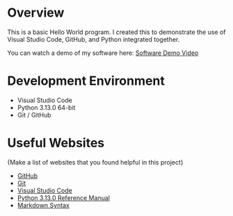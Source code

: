 # Overview

This is a basic Hello World program. I created this to demonstrate the use of Visual Studio Code, GitHub, and Python integrated together.

You can watch a demo of my software here: [Software Demo Video](https://youtu.be/a2MHIq_m9ps)

# Development Environment

* Visual Studio Code
* Python 3.13.0 64-bit
* Git / GitHub


# Useful Websites

{Make a list of websites that you found helpful in this project}
* [GitHub](https://github.com/)
* [Git](https://git-scm.com/downloads)
* [Visual Studio Code](https://code.visualstudio.com/download)
* [Python 3.13.0 Reference Manual](https://docs.python.org/3/)
* [Markdown Syntax](https://www.markdownguide.org/cheat-sheet/)